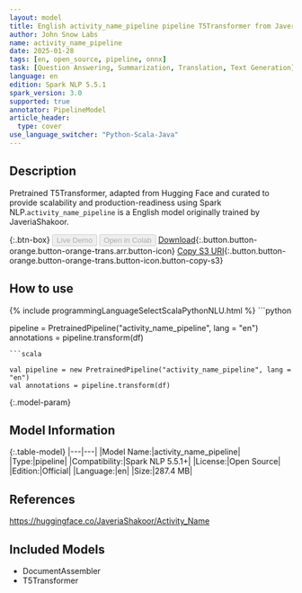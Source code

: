 ```yaml
---
layout: model
title: English activity_name_pipeline pipeline T5Transformer from JaveriaShakoor
author: John Snow Labs
name: activity_name_pipeline
date: 2025-01-28
tags: [en, open_source, pipeline, onnx]
task: [Question Answering, Summarization, Translation, Text Generation]
language: en
edition: Spark NLP 5.5.1
spark_version: 3.0
supported: true
annotator: PipelineModel
article_header:
  type: cover
use_language_switcher: "Python-Scala-Java"
---
```


## Description

Pretrained T5Transformer, adapted from Hugging Face and curated to provide scalability and production-readiness using Spark NLP.`activity_name_pipeline` is a English model originally trained by JaveriaShakoor.

{:.btn-box}
<button class="button button-orange" disabled>Live Demo</button>
<button class="button button-orange" disabled>Open in Colab</button>
[Download](https://s3.amazonaws.com/auxdata.johnsnowlabs.com/public/models/activity_name_pipeline_en_5.5.1_3.0_1738092455597.zip){:.button.button-orange.button-orange-trans.arr.button-icon}
[Copy S3 URI](s3://auxdata.johnsnowlabs.com/public/models/activity_name_pipeline_en_5.5.1_3.0_1738092455597.zip){:.button.button-orange.button-orange-trans.button-icon.button-copy-s3}

## How to use



<div class="tabs-box" markdown="1">
{% include programmingLanguageSelectScalaPythonNLU.html %}
```python

pipeline = PretrainedPipeline("activity_name_pipeline", lang = "en")
annotations =  pipeline.transform(df)   

```
```scala

val pipeline = new PretrainedPipeline("activity_name_pipeline", lang = "en")
val annotations = pipeline.transform(df)

```
</div>

{:.model-param}
## Model Information

{:.table-model}
|---|---|
|Model Name:|activity_name_pipeline|
|Type:|pipeline|
|Compatibility:|Spark NLP 5.5.1+|
|License:|Open Source|
|Edition:|Official|
|Language:|en|
|Size:|287.4 MB|

## References

https://huggingface.co/JaveriaShakoor/Activity_Name

## Included Models

- DocumentAssembler
- T5Transformer